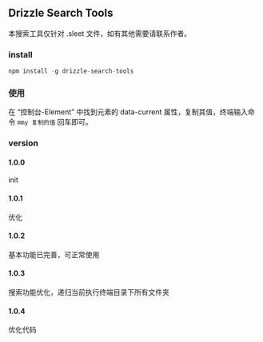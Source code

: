 ## Drizzle Search Tools

本搜索工具仅针对 .sleet 文件，如有其他需要请联系作者。

### install

```javascript
npm install -g drizzle-search-tools
```

### 使用

在 “控制台-Element” 中找到元素的 data-current 属性，复制其值，终端输入命令 `mmy 复制的值` 回车即可。

### version

#### 1.0.0

init

#### 1.0.1

优化

#### 1.0.2

基本功能已完善，可正常使用

#### 1.0.3

搜索功能优化，递归当前执行终端目录下所有文件夹

#### 1.0.4

优化代码
